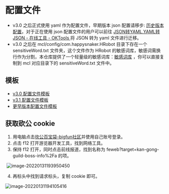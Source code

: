 # 配置文件

- v3.0 之后正式使用 yaml 作为配置文件，早期版本 json 配置请移步: [历史版本配置](./V2&V1_CONFIG.md)，对于正在使用 json 配置文件的用户可以前往 [JSON转YAML,YAML转JSON - 在线工具 - OKTools ](https://oktools.net/json2yaml)将 JSON 转为 yaml 文件进行迁移。
- v3.0 之后在 mcl/config/com.happysnaker.HRobot 目录下存在一个 sensitiveWord.txt 文件夹，这个文件作为 HRobot 的敏感词库，敏感词需换行作为分割，本仓库提供了一个轻量级的敏感词库：[敏感词库](./sensitiveWord.txt) ，你可以直接复制到 mcl 对应目录下的 sensitiveWord.txt 文件中。

## 模板

- [v3.0 配置文件模板](./version/v3.0_config.md)
- [v3.1 配置文件模板](./version/v3.1_config.md)
- [更早版本配置文件模板](./V2&V1_CONFIG.md)

## 获取砍公 cookie

1. 用电脑点击[坎公百宝袋-bigfun社区](https://www.bigfun.cn/tools/gt/)并使用自己账号登录。
2. 点击 f12 打开游览器开发工具，找到网络工具。
3. 保持 f12 打开，同时点击前线报道，找到名称为 feweb?target=kan-gong-guild-boss-info%2Fa 的项。

​	![image-20220131193950450](https://happysnaker-1306579962.cos.ap-nanjing.myqcloud.com/img/typora/image-20220131193950450.png)

4. 再标头中找到请求标头，复制 cookie 即可。

![image-20220131194105416](https://happysnaker-1306579962.cos.ap-nanjing.myqcloud.com/img/typora/image-20220131194105416.png)





















